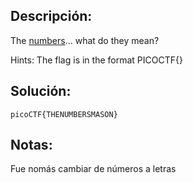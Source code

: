 ## Descripción:
The [numbers](https://jupiter.challenges.picoctf.org/static/f209a32253affb6f547a585649ba4fda/the_numbers.png)... what do they mean?

Hints:
The flag is in the format PICOCTF{}
## Solución:
```
picoCTF{THENUMBERSMASON}
```

## Notas:
Fue nomás cambiar de números a letras

